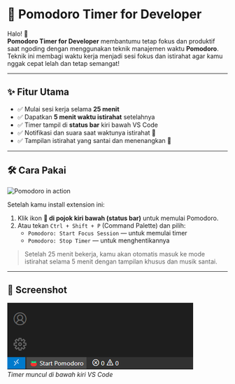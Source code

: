 # 🍅 Pomodoro Timer for Developer

Halo! 👋  
**Pomodoro Timer for Developer** membantumu tetap fokus dan produktif saat ngoding dengan menggunakan teknik manajemen waktu **Pomodoro**. Teknik ini membagi waktu kerja menjadi sesi fokus dan istirahat agar kamu nggak cepat lelah dan tetap semangat!

---

## ✨ Fitur Utama

- ✅ Mulai sesi kerja selama **25 menit**
- ✅ Dapatkan **5 menit waktu istirahat** setelahnya
- ✅ Timer tampil di **status bar** kiri bawah VS Code
- ✅ Notifikasi dan suara saat waktunya istirahat 🎵
- ✅ Tampilan istirahat yang santai dan menenangkan 🌿

---

## 🛠 Cara Pakai

![Pomodoro in action](https://raw.githubusercontent.com/alirfanyasin/Pomodoro-for-Developer-vscode-extension/main/media/usage.gif)

Setelah kamu install extension ini:

1. Klik ikon **🍅 di pojok kiri bawah (status bar)** untuk memulai Pomodoro.
2. Atau tekan `Ctrl + Shift + P` (Command Palette) dan pilih:
   - `Pomodoro: Start Focus Session` — untuk memulai timer
   - `Pomodoro: Stop Timer` — untuk menghentikannya

> Setelah 25 menit bekerja, kamu akan otomatis masuk ke mode istirahat selama 5 menit dengan tampilan khusus dan musik santai.

---

## 📸 Screenshot

![Pomodoro in action](https://raw.githubusercontent.com/alirfanyasin/Pomodoro-for-Developer-vscode-extension/main/media/bar-start.png) <br>
_Timer muncul di bawah kiri VS Code_
